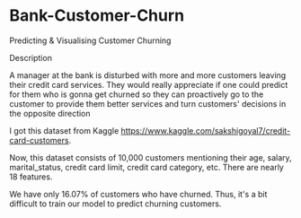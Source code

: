 # Bank-Customer-Churn
Predicting &amp; Visualising Customer Churning

Description

A manager at the bank is disturbed with more and more customers leaving their credit card services. They would really appreciate if one could predict for them who is gonna get churned so they can proactively go to the customer to provide them better services and turn customers' decisions in the opposite direction

I got this dataset from Kaggle https://www.kaggle.com/sakshigoyal7/credit-card-customers.

Now, this dataset consists of 10,000 customers mentioning their age, salary, marital_status, credit card limit, credit card category, etc. There are nearly 18 features.

We have only 16.07% of customers who have churned. Thus, it's a bit difficult to train our model to predict churning customers.
